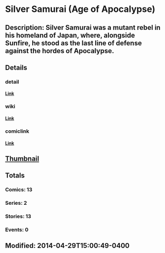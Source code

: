 # Silver Samurai (Age of Apocalypse)
## Description: Silver Samurai was a mutant rebel in his homeland of Japan, where, alongside Sunfire, he stood as the last line of defense against the hordes of Apocalypse.
## Details
### detail
#### [Link](http://marvel.com/comics/characters/1010976/silver_samurai_age_of_apocalypse?utm_campaign=apiRef&utm_source=225578a89fc76f3d20fbffda5d17a88d)
### wiki
#### [Link](http://marvel.com/universe/Silver_Samurai_%28Age_of_Apocalypse%29?utm_campaign=apiRef&utm_source=225578a89fc76f3d20fbffda5d17a88d)
### comiclink
#### [Link](http://marvel.com/comics/characters/1010976/silver_samurai_age_of_apocalypse?utm_campaign=apiRef&utm_source=225578a89fc76f3d20fbffda5d17a88d)
## [Thumbnail](http://i.annihil.us/u/prod/marvel/i/mg/a/20/535ff6c2ee685.jpg)
## Totals
### Comics: 13
### Series: 2
### Stories: 13
### Events: 0
## Modified: 2014-04-29T15:00:49-0400